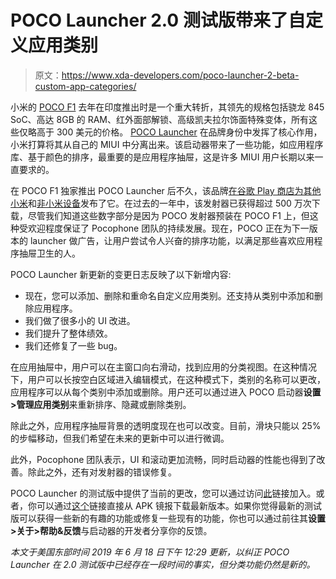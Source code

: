 # POCO Launcher 2.0 测试版带来了自定义应用类别

> 原文：<https://www.xda-developers.com/poco-launcher-2-beta-custom-app-categories/>

小米的 [POCO F1](https://www.xda-developers.com/xiaomi-poco-f1-design-display-gaming-performance-review/) 去年在印度推出时是一个重大转折，其领先的规格包括骁龙 845 SoC、高达 8GB 的 RAM、红外面部解锁、高级凯夫拉尔饰面特殊变体，所有这些仅略高于 300 美元的价格。 [POCO Launcher](https://www.xda-developers.com/xiaomi-poco-launcher-dark-theme-latest-update/) 在品牌身份中发挥了核心作用，小米打算将其从自己的 MIUI 中分离出来。该启动器带来了一些功能，如应用程序库、基于颜色的排序，最重要的是应用程序抽屉，这是许多 MIUI 用户长期以来一直要求的。

在 POCO F1 独家推出 POCO Launcher 后不久，该品牌[在谷歌 Play 商店为其他小米](https://www.xda-developers.com/poco-launcher-poco-f1-play-store/)和[非小米设备](https://www.xda-developers.com/poco-launcher-exits-beta-google-play-store/)发布了它。在过去的一年中，该发射器已获得超过 500 万次下载，尽管我们知道这些数字部分是因为 POCO 发射器预装在 POCO F1 上，但这种受欢迎程度保证了 Pocophone 团队的持续发展。现在，POCO 正在为下一版本的 launcher 做广告，让用户尝试令人兴奋的排序功能，以满足那些喜欢应用程序抽屉卫生的人。

POCO Launcher 新更新的变更日志反映了以下新增内容:

*   现在，您可以添加、删除和重命名自定义应用类别。还支持从类别中添加和删除应用程序。
*   我们做了很多小的 UI 改进。
*   我们提升了整体绩效。
*   我们还修复了一些 bug。

在应用抽屉中，用户可以在主窗口向右滑动，找到应用的分类视图。在这种情况下，用户可以长按空白区域进入编辑模式，在这种模式下，类别的名称可以更改，应用程序可以从每个类别中添加或删除。用户还可以通过进入 POCO 启动器**设置>管理应用类别**来重新排序、隐藏或删除类别。

除此之外，应用程序抽屉背景的透明度现在也可以改变。目前，滑块只能以 25%的步幅移动，但我们希望在未来的更新中可以进行微调。

此外，Pocophone 团队表示，UI 和滚动更加流畅，同时启动器的性能也得到了改善。除此之外，还有对发射器的错误修复。

POCO Launcher 的测试版中提供了当前的更改，您可以通过访问[此](https://play.google.com/apps/testing/com.mi.android.globallauncher?authuser=0)链接加入。或者，你可以通过[这个](https://www.apkmirror.com/apk/xiaomi-inc/poco-launcher/poco-launcher-2-6-8-4-release/poco-launcher-customize-fresh-clean-2-6-8-4-android-apk-download/)链接直接从 APK 镜报下载最新版本。如果你觉得最新的测试版可以获得一些新的有趣的功能或修复一些现有的功能，你也可以通过前往其**设置>关于>帮助&反馈**与启动器的开发者分享你的反馈。

*本文于美国东部时间 2019 年 6 月 18 日下午 12:29 更新，以纠正 POCO Launcher 在 2.0 测试版中已经存在一段时间的事实，但分类功能仍然是新的。*
